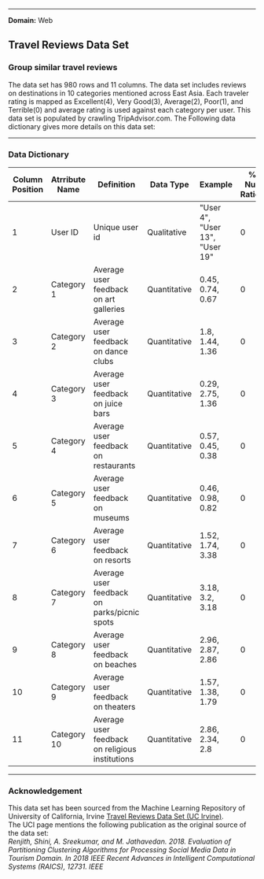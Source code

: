 

---


**Domain:** Web<br/> 

## Travel Reviews Data Set 

### Group similar travel reviews 


The data set has 980 rows and 11 columns.
The data set includes reviews on destinations in 10 categories mentioned across East Asia. Each traveler rating is mapped as Excellent(4), Very Good(3), Average(2), Poor(1), and Terrible(0) and average rating is used against each category per user.
This data set is populated by crawling TripAdvisor.com. 
The Following data dictionary gives more details on this data set:

---

### Data Dictionary 

| Column   Position 	| Atrribute Name 	| Definition                                        	| Data Type    	| Example                        	| % Null Ratios 	|
|-------------------	|----------------	|---------------------------------------------------	|--------------	|--------------------------------	|---------------	|
| 1                 	| User ID        	| Unique user   id                                  	| Qualitative  	| "User 4", "User 13", "User 19" 	| 0             	|
| 2                 	| Category 1     	| Average user   feedback on art galleries          	| Quantitative 	| 0.45, 0.74, 0.67               	| 0             	|
| 3                 	| Category 2     	| Average user   feedback on dance clubs            	| Quantitative 	| 1.8, 1.44, 1.36                	| 0             	|
| 4                 	| Category 3     	| Average user   feedback on juice bars             	| Quantitative 	| 0.29, 2.75, 1.36               	| 0             	|
| 5                 	| Category 4     	| Average user   feedback on restaurants            	| Quantitative 	| 0.57, 0.45, 0.38               	| 0             	|
| 6                 	| Category 5     	| Average user   feedback on museums                	| Quantitative 	| 0.46, 0.98, 0.82               	| 0             	|
| 7                 	| Category 6     	| Average user   feedback on resorts                	| Quantitative 	| 1.52, 1.74, 3.38               	| 0             	|
| 8                 	| Category 7     	| Average user   feedback on parks/picnic spots     	| Quantitative 	| 3.18, 3.2, 3.18                	| 0             	|
| 9                 	| Category 8     	| Average user   feedback on beaches                	| Quantitative 	| 2.96, 2.87, 2.86               	| 0             	|
| 10                	| Category 9     	| Average user   feedback on theaters               	| Quantitative 	| 1.57, 1.38, 1.79               	| 0             	|
| 11                	| Category 10    	| Average user   feedback on religious institutions 	| Quantitative 	| 2.86, 2.34, 2.8                	| 0             	|

---

### Acknowledgement

This data set has been sourced from the Machine Learning Repository of University of California, Irvine [Travel Reviews Data Set (UC Irvine)](https://archive.ics.uci.edu/ml/datasets/Travel+Reviews).<br/> 
The UCI page mentions the following publication as the original source of the data set:<br/>
*Renjith, Shini, A. Sreekumar, and M. Jathavedan. 2018. Evaluation of Partitioning Clustering Algorithms for Processing Social Media Data in Tourism Domain. In 2018 IEEE Recent Advances in Intelligent Computational Systems (RAICS), 12731. IEEE*
